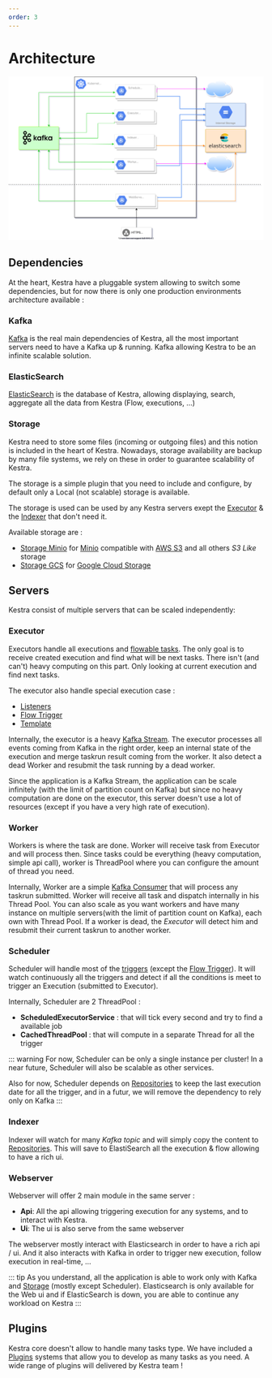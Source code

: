 ```yaml
---
order: 3
---
```

# Architecture

![Kestra Architecture](./architecture.svg "Kestra Architecture")


## Dependencies

At the heart, Kestra have a pluggable system allowing to switch some dependencies, but for now there is only one production environments architecture available :

### Kafka
[Kafka](https://kafka.apache.org/) is the real main dependencies of Kestra, all the most important servers need to have a Kafka up & running. Kafka allowing Kestra to be an infinite scalable solution.

### ElasticSearch 
[ElasticSearch](https://www.elastic.co/) is the database of Kestra, allowing displaying, search, aggregate all the data from Kestra (Flow, executions, ...)

### Storage
Kestra need to store some files (incoming or outgoing files) and this notion is included in the heart of Kestra. Nowadays, storage availability are backup by many file systems, we rely on these in order to guarantee scalability of Kestra.

The storage is a simple plugin that you need to include and configure, by default only a Local (not scalable) storage is available.

The storage is used can be used by any Kestra servers exept the [Executor](#executor) & the [Indexer](#indexer) that don't need it.

Available storage are : 
- [Storage Minio](https://github.com/kestra-io/storage-minio) for [Minio](https://min.io/) compatible with [AWS S3](https://aws.amazon.com/s3/) and all others *S3 Like* storage
- [Storage GCS](https://github.com/kestra-io/storage-gcs) for [Google Cloud Storage](https://cloud.google.com/storage)

## Servers

Kestra consist of multiple servers that can be scaled independently:

### Executor
Executors handle all executions and [flowable tasks](../../developer-guide/flowable). The only goal is to receive created execution and find what will be next tasks.
There isn't (and can't) heavy computing on this part. Only looking at current execution and find next tasks.

The executor also handle special execution case : 

- [Listeners](../../developer-guide/listeners)
- [Flow Trigger](../../developer-guide/triggers/flow.md)
- [Template](../../developer-guide/templates)

Internally, the executor is a heavy [Kafka Stream](https://kafka.apache.org/documentation/streams/). The executor processes all events coming from Kafka in the right order, keep an internal state of the execution and merge taskrun result coming from the worker. 
It also detect a dead Worker and resubmit the task running by a dead worker.

Since the application is a Kafka Stream, the application can be scale infinitely (with the limit of partition count on Kafka) but since no heavy computation are done on the executor, this server doesn't use a lot of resources (except if you have a very high rate of execution). 

### Worker
Workers is where the task are done. Worker will receive task from Executor and will process then. 
Since tasks could be everything (heavy computation, simple api call), worker is ThreadPool where you can configure the amount of thread you need.

Internally, Worker are a simple [Kafka Consumer](https://kafka.apache.org/documentation/#consumerapi) that will process any taskrun submitted. Worker will receive all task and dispatch internally in his Thread Pool.
You can also scale as you want workers and have many instance on multiple servers(with the limit of partition count on Kafka), each own with Thread Pool.
If a worker is dead, the *Executor* will detect him and resubmit their current taskrun to another worker.

### Scheduler
Scheduler will handle most of the [triggers](../../developer-guide/triggers) (except the [Flow Trigger](../../developer-guide/triggers/flow.md)). It will watch continuously all the triggers and detect if all the conditions is meet to trigger an Execution (submitted to Executor). 

Internally, Scheduler are 2 ThreadPool : 

- **ScheduledExecutorService** : that will tick every second and try to find a available job
- **CachedThreadPool** : that will compute in a separate Thread for all the trigger  

::: warning
For now, Scheduler can be only a single instance per cluster! In a near future, Scheduler will also be scalable as other services. 

Also for now, Scheduler depends on [Repositories](#repositories) to keep the last execution date for all the trigger, and in a futur, we will remove the dependency to rely only on Kafka
:::

### Indexer
Indexer will watch for many *Kafka topic* and will simply copy the content to [Repositories](#repositories). This will save to ElastiSearch all the execution & flow allowing to have a rich ui.

### Webserver
Webserver will offer 2 main module in the same server : 
- **Api**: All the api allowing triggering execution for any systems, and to interact with Kestra.
- **Ui**: The ui is also serve from the same webserver 

The webserver mostly interact with Elasticsearch in order to have a rich api / ui. And it also interacts with Kafka in order to trigger new execution, follow execution in real-time, ... 


::: tip
As you understand, all the application is able to work only with Kafka and [Storage](#storage) (mostly except Scheduler). 
Elasticsearch is only available for the Web ui and if ElasticSearch is down, you are able to continue any workload on Kestra
:::


## Plugins

Kestra core doesn't allow to handle many tasks type. We have included a [Plugins](../../plugins) systems that allow you to develop as many tasks as you need.
A wide range of plugins will delivered by Kestra team ! 

